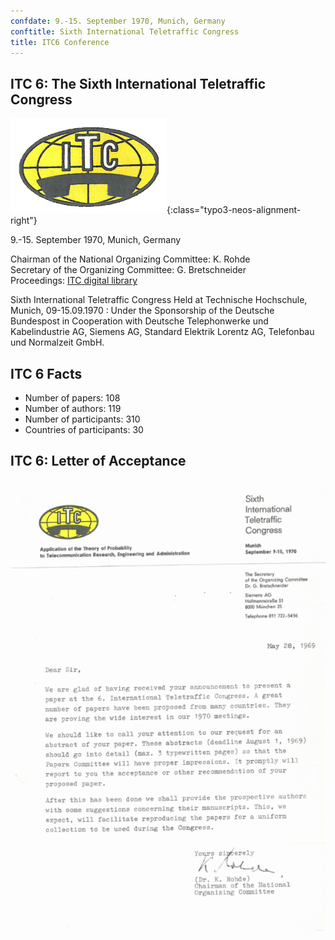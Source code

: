 ```yaml
---
confdate: 9.-15. September 1970, Munich, Germany
conftitle: Sixth International Teletraffic Congress
title: ITC6 Conference
---
```


## ITC 6: The Sixth International Teletraffic Congress

![](/assets/Persistent/itc-6-250x152.png){:class="typo3-neos-alignment-right"}

9.-15. September 1970, Munich, Germany

Chairman of the National Organizing Committee: K. Rohde<br/>
Secretary of the Organizing Committee: G. Bretschneider<br/>
Proceedings: [ITC digital library](/itc-library/itc6.html)

Sixth International Teletraffic Congress Held at Technische Hochschule, Munich, 09-15.09.1970 : Under the Sponsorship of the Deutsche Bundespost in Cooperation with Deutsche Telephonwerke und Kabelindustrie AG, Siemens AG, Standard Elektrik Lorentz AG, Telefonbau und Normalzeit GmbH.

## ITC 6 Facts

  * Number of papers: 108
  * Number of authors: 119
  * Number of participants: 310
  * Countries of participants: 30



## ITC 6: Letter of Acceptance

![](/assets/Persistent/itc6-letter-of-acceptance-599x860.png)
